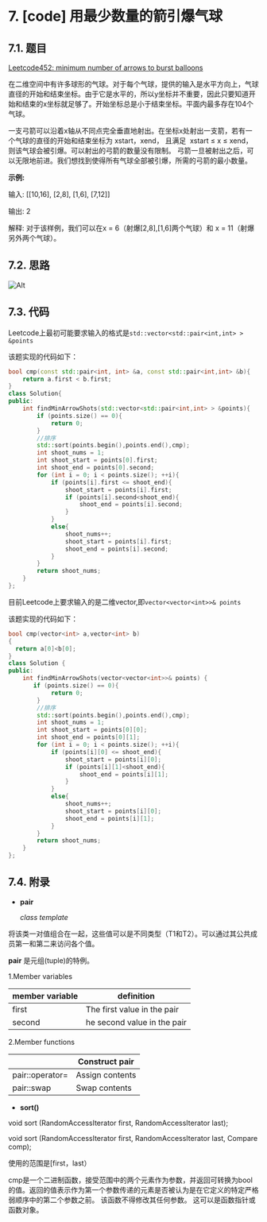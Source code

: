 # 7. [code] 用最少数量的箭引爆气球

## 7.1. 题目

[Leetcode452: minimum number of arrows to burst balloons](https://leetcode-cn.com/problems/minimum-number-of-arrows-to-burst-balloons)

在二维空间中有许多球形的气球。对于每个气球，提供的输入是水平方向上，气球直径的开始和结束坐标。由于它是水平的，所以y坐标并不重要，因此只要知道开始和结束的x坐标就足够了。开始坐标总是小于结束坐标。平面内最多存在104个气球。

一支弓箭可以沿着x轴从不同点完全垂直地射出。在坐标x处射出一支箭，若有一个气球的直径的开始和结束坐标为 xstart，xend， 且满足  xstart ≤ x ≤ xend，则该气球会被引爆。可以射出的弓箭的数量没有限制。 弓箭一旦被射出之后，可以无限地前进。我们想找到使得所有气球全部被引爆，所需的弓箭的最小数量。

**示例:**

输入:
[[10,16], [2,8], [1,6], [7,12]]

输出:
2

解释:
对于该样例，我们可以在x = 6（射爆[2,8],[1,6]两个气球）和 x = 11（射爆另外两个气球）。

## 7.2. 思路

![Alt](https://github.com/SharonXuran/Leetcode_Cplusplus/blob/master/images/3_7.bmp?raw=true)

## 7.3. 代码

Leetcode上最初可能要求输入的格式是```std::vector<std::pair<int,int> > &points```

该题实现的代码如下：

```c++
bool cmp(const std::pair<int, int> &a, const std::pair<int,int> &b){
    return a.first < b.first;
}
class Solution{
public:
    int findMinArrowShots(std::vector<std::pair<int,int> > &points){
        if (points.size() == 0){
            return 0;
        }
        //排序
        std::sort(points.begin(),points.end(),cmp);
        int shoot_nums = 1;
        int shoot_start = points[0].first;
        int shoot_end = points[0].second;
        for (int i = 0; i < points.size(); ++i){
            if (points[i].first <= shoot_end){
                shoot_start = points[i].first;
                if (points[i].second<shoot_end){
                    shoot_end = points[i].second;
                }
            }
            else{
                shoot_nums++;
                shoot_start = points[i].first;
                shoot_end = points[i].second;
            }
        }
        return shoot_nums;
    }
};
```

目前Leetcode上要求输入的是二维vector,即```vector<vector<int>>& points```

该题实现的代码如下：

```c++
bool cmp(vector<int> a,vector<int> b)
{
  return a[0]<b[0];
}
class Solution {
public:
    int findMinArrowShots(vector<vector<int>>& points) {
       if (points.size() == 0){
            return 0;
        }
        //排序
        std::sort(points.begin(),points.end(),cmp);
        int shoot_nums = 1;
        int shoot_start = points[0][0];
        int shoot_end = points[0][1];
        for (int i = 0; i < points.size(); ++i){
            if (points[i][0] <= shoot_end){
                shoot_start = points[i][0];
                if (points[i][1]<shoot_end){
                    shoot_end = points[i][1];
                }
            }
            else{
                shoot_nums++;
                shoot_start = points[i][0];
                shoot_end = points[i][1];
            }
        }
        return shoot_nums; 
    }
};
```

## 7.4. 附录

- **pair**

  *class template*

 将该类一对值组合在一起，这些值可以是不同类型（T1和T2）。可以通过其公共成员第一和第二来访问各个值。

 **pair** 是元组(tuple)的特例。

 1.Member variables

|  member  variable  | definition |
|  ----  | ----  |
| first  | The first value in the pair | 
| second  | he second value in the pair |

 2.Member functions

|     | Construct pair |
|  ----  | ----  |
| pair::operator=  | Assign contents | 
| pair::swap  | Swap contents |


- **sort()**

void sort (RandomAccessIterator first, RandomAccessIterator last);

void sort (RandomAccessIterator first, RandomAccessIterator last, Compare comp);

使用的范围是[first，last）

cmp是一个二进制函数，接受范围中的两个元素作为参数，并返回可转换为bool的值。返回的值表示作为第一个参数传递的元素是否被认为是在它定义的特定严格弱顺序中的第二个参数之前。 该函数不得修改其任何参数。 这可以是函数指针或函数对象。